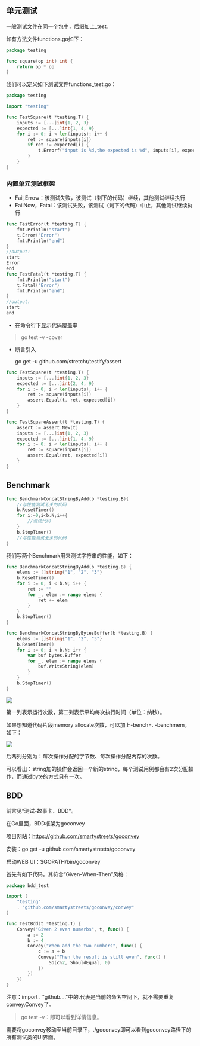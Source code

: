 ## 单元测试

一般测试文件在同一个包中，后缀加上_test。

如有方法文件functions.go如下：

```go
package testing

func square(op int) int {
	return op * op
}
```

我们可以定义如下测试文件functions_test.go：

```go
package testing

import "testing"

func TestSquare(t *testing.T) {
	inputs := [...]int{1, 2, 3}
	expected := [...]int{1, 4, 9}
	for i := 0; i < len(inputs); i++ {
		ret := square(inputs[i])
		if ret != expected[i] {
			t.Errorf("input is %d,the expected is %d", inputs[i], expected[i])
		}
	}
}
```

### 内置单元测试框架

* Fail,Errow：该测试失败，该测试（剩下的代码）继续，其他测试继续执行
* FailNow，Fatal：该测试失败，该测试（剩下的代码）中止，其他测试继续执行

```go
func TestError(t *testing.T) {
	fmt.Println("start")
	t.Error("Error")
	fmt.Println("end")
}
//output:
start
Error
end
func TestFatal(t *testing.T) {
	fmt.Println("start")
	t.Fatal("Error")
	fmt.Println("end")
}
//output:
start
end
```

* 在命令行下显示代码覆盖率

> go test -v -cover

* 断言引入

  go get -u github.com/stretchr/testify/assert

```go
func TestSquare(t *testing.T) {
	inputs := [...]int{1, 2, 3}
	expected := [...]int{2, 4, 9}
	for i := 0; i < len(inputs); i++ {
		ret := square(inputs[i])
		assert.Equal(t, ret, expected[i])
	}
}
```

```go
func TestSquareAssert(t *testing.T) {
	assert := assert.New(t)
	inputs := [...]int{1, 2, 3}
	expected := [...]int{1, 4, 9}
	for i := 0; i < len(inputs); i++ {
		ret := square(inputs[i])
		assert.Equal(ret, expected[i])
	}
}
```

## Benchmark

```go
func BenchmarkConcatStringByAdd(b *testing.B){
    //与性能测试无关的代码
    b.ResetTimer()
    for i:=0;i<b.N;i++{
        //测试代码
    }
    b.StopTimer()
    //与性能测试无关的代码
}
```

我们写两个Benchmark用来测试字符串的性能，如下：

```go
func BenchmarkConcatStringByAdd(b *testing.B) {
	elems := []string{"1", "2", "3"}
	b.ResetTimer()
	for i := 0; i < b.N; i++ {
		ret := ""
		for _, elem := range elems {
			ret += elem
		}
	}
	b.StopTimer()
}

func BenchmarkConcatStringByBytesBuffer(b *testing.B) {
	elems := []string{"1", "2", "3"}
	b.ResetTimer()
	for i := 0; i < b.N; i++ {
		var buf bytes.Buffer
		for _, elem := range elems {
			buf.WriteString(elem)
		}
	}
	b.StopTimer()
}
```

![](/media/hpsyche/_dde_data/note/go/极客时间/pict/6-1.png)

第一列表示运行次数，第二列表示平均每次执行时间（单位：纳秒）。

如果想知道代码片段memory allocate次数，可以加上-bench=. -benchmem，如下：

![](/media/hpsyche/_dde_data/note/go/极客时间/pict/6-2.png)

后两列分别为：每次操作分配的字节数、每次操作分配内存的次数。

可以看出：string加的操作会返回一个新的string，每个测试用例都会有2次分配操作，而通过byte的方式只有一次。

## BDD

前言见“测试-故事卡、BDD”。

在Go里面，BDD框架为goconvey

项目网站：https://github.com/smartystreets/goconvey

安装：go get -u github.com/smartystreets/goconvey

启动WEB UI：$GOPATH/bin/goconvey

首先有如下代码，其符合“Given-When-Then”风格：

```go
package bdd_test

import (
	"testing"
	. "github.com/smartystreets/goconvey/convey"
)

func TestBdd(t *testing.T) {
	Convey("Given 2 even numerbs", t, func() {
		a := 2
		b := 4
		Convey("When add the two numbers", func() {
			c := a + b
			Convey("Then the result is still even", func() {
				So(c%2, ShouldEqual, 0)
			})
		})
	})
}
```

注意：import . "github...."中的.代表是当前的命名空间下，就不需要重复convey.Convey了。

> go test -v：即可以看到详情信息。

需要将goconvey移动至当前目录下，./goconvey即可以看到goconvey路径下的所有测试类的UI界面。

